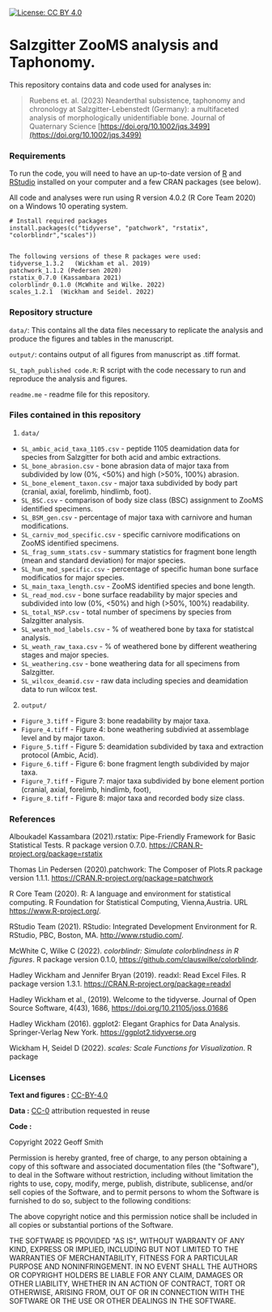 [![License: CC BY 4.0](https://img.shields.io/badge/License-CC%20BY%204.0-lightgrey.svg)](https://creativecommons.org/licenses/by/4.0/)

# Salzgitter ZooMS analysis and Taphonomy.

This repository contains data and code used for analyses in:

> Ruebens et. al. (2023) Neanderthal subsistence, taphonomy and chronology at Salzgitter-Lebenstedt (Germany): a multifaceted analysis of morphologically unidentifiable bone. Journal of Quaternary Science
> [https://doi.org/10.1002/jqs.3499](https://doi.org/10.1002/jqs.3499)

### Requirements
To run the code, you will need to have an up-to-date version of [R](https://www.r-project.org/) and [RStudio](https://rstudio.com/) installed on your computer and a few CRAN packages (see below). 

All code and analyses were run using R version 4.0.2 (R Core Team 2020) on a Windows 10 operating system. 

```
# Install required packages
install.packages(c("tidyverse", "patchwork", "rstatix", "colorblindr","scales"))


The following versions of these R packages were used: 
tidyverse_1.3.2   (Wickham et al. 2019)
patchwork_1.1.2 (Pedersen 2020)
rstatix_0.7.0 (Kassambara 2021)
colorblindr_0.1.0 (McWhite and Wilke. 2022)
scales_1.2.1  (Wickham and Seidel. 2022)

```
### Repository structure
`data/`: This contains all the data files necessary to replicate the analysis and produce the figures and tables in the manuscript. 

`output/`: contains output of all figures from manuscript as .tiff format.

`SL_taph_published code.R`: R script with the code necessary to run and reproduce the analysis and figures.

`readme.me` - readme file for this repository.

### Files contained in this repository

1) `data/`

  * `SL_ambic_acid_taxa_1105.csv` - peptide 1105 deamidation data for species from Salzgitter for both acid and ambic extractions.
  * `SL_bone_abrasion.csv` - bone abrasion data of major taxa from subdivided by low (0%, <50%) and high (>50%, 100%) abrasion.
  * `SL_bone_element_taxon.csv` - major taxa subdivided by body part (cranial, axial, forelimb, hindlimb, foot).
  * `SL_BSC.csv` - comparison of body size class (BSC) assignment to ZooMS identified specimens.
  * `SL_BSM_gen.csv` - percentage of major taxa  with carnivore and human modifications.
  * `SL_carniv_mod_specific.csv` - specific carnivore modifications on ZooMS identified specimens.
  * `SL_frag_summ_stats.csv` - summary statistics for fragment bone length (mean and standard deviation) for major species.
  * `SL_hum_mod_specific.csv` - percentage of specific human bone surface modificatios for major species.
  * `SL_main_taxa_length.csv` - ZooMS identified species and bone length.
  * `SL_read_mod.csv` - bone surface readability by major species and subdivided into low (0%, <50%) and high (>50%, 100%) readability.
  * `SL_total_NSP.csv` - total number of specimens by species from Salzgitter analysis.
  * `SL_weath_mod_labels.csv` - % of weathered bone by taxa for statistcal analysis.
  * `SL_weath_raw_taxa.csv` - % of weathered bone by different weathering stages and major species.
  * `SL_weathering.csv` -  bone weathering data for all specimens from Salzgitter.
  * `SL_wilcox_deamid.csv` - raw data including species and deamidation data to run wilcox test.

2) `output/` 

  * `Figure_3.tiff` - Figure 3: bone readability by major taxa.
  * `Figure_4.tiff` - Figure 4: bone weathering subdivied at assemblage level and by major taxon.
  * `Figure_5.tiff` - Figure 5: deamidation subdivided by taxa and extraction protocol (Ambic, Acid).
  * `Figure_6.tiff` - Figure 6: bone fragment length subdivided by major taxa.
  * `Figure_7.tiff` - Figure 7: major taxa subdivided by bone element portion (cranial, axial, forelimb, hindlimb, foot),
  * `Figure_8.tiff` - Figure 8: major taxa and recorded body size class.

### References

Alboukadel Kassambara (2021).rstatix: Pipe-Friendly Framework
for Basic Statistical Tests. R package version 0.7.0.
https://CRAN.R-project.org/package=rstatix


Thomas Lin Pedersen (2020).patchwork: The Composer of Plots.R package version 1.1.1.  https://CRAN.R-project.org/package=patchwork

R Core Team (2020). R: A language and environment for statistical computing. R Foundation for Statistical Computing, Vienna,Austria. URL
https://www.R-project.org/.

RStudio Team (2021). RStudio: Integrated Development Environment for R. RStudio, PBC, Boston, MA. http://www.rstudio.com/.

  McWhite C, Wilke C (2022). _colorblindr: Simulate colorblindness in R figures_. R package version 0.1.0, <https://github.com/clauswilke/colorblindr>.

Hadley Wickham and Jennifer Bryan (2019). readxl: Read Excel Files. R package version 1.3.1.
https://CRAN.R-project.org/package=readxl

Hadley Wickham et al., (2019). Welcome to the tidyverse. Journal of Open Source Software, 4(43), 1686,     https://doi.org/10.21105/joss.01686

Hadley Wickham (2016). ggplot2: Elegant Graphics for Data Analysis. Springer-Verlag New York. https://ggplot2.tidyverse.org

 Wickham H, Seidel D (2022). _scales: Scale Functions for Visualization_. R package

### Licenses

**Text and figures :**
[CC-BY-4.0](http://creativecommons.org/licenses/by/4.0/)

**Data :** [CC-0](http://creativecommons.org/publicdomain/zero/1.0/)
attribution requested in reuse

**Code :** 

Copyright 2022 Geoff Smith

Permission is hereby granted, free of charge, to any person obtaining a copy of this software and associated documentation files (the "Software"), to deal in the Software without restriction, including without limitation the rights to use, copy, modify, merge, publish, distribute, sublicense, and/or sell copies of the Software, and to permit persons to whom the Software is furnished to do so, subject to the following conditions:

The above copyright notice and this permission notice shall be included in all copies or substantial portions of the Software.

THE SOFTWARE IS PROVIDED "AS IS", WITHOUT WARRANTY OF ANY KIND, EXPRESS OR IMPLIED, INCLUDING BUT NOT LIMITED TO THE WARRANTIES OF MERCHANTABILITY, FITNESS FOR A PARTICULAR PURPOSE AND NONINFRINGEMENT. IN NO EVENT SHALL THE AUTHORS OR COPYRIGHT HOLDERS BE LIABLE FOR ANY CLAIM, DAMAGES OR OTHER LIABILITY, WHETHER IN AN ACTION OF CONTRACT, TORT OR OTHERWISE, ARISING FROM, OUT OF OR IN CONNECTION WITH THE SOFTWARE OR THE USE OR OTHER DEALINGS IN THE SOFTWARE.
